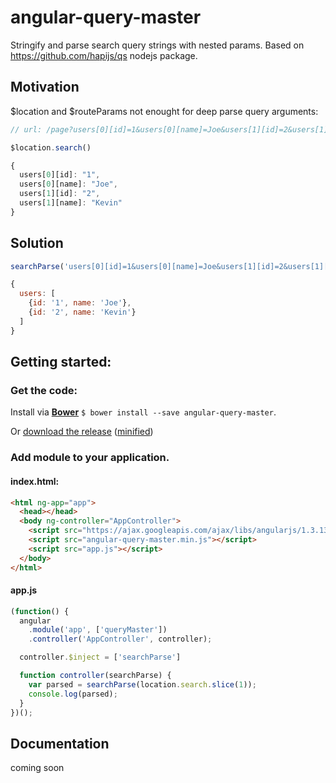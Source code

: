 # angular-query-master
Stringify and parse search query strings with nested params. Based on https://github.com/hapijs/qs nodejs package.

## Motivation
$location and $routeParams not enought for deep parse query arguments:

```javascript
// url: /page?users[0][id]=1&users[0][name]=Joe&users[1][id]=2&users[1][name]=Kevin

$location.search()

{
  users[0][id]: "1",
  users[0][name]: "Joe",
  users[1][id]: "2",
  users[1][name]: "Kevin"
}
```

## Solution
```javascript
searchParse('users[0][id]=1&users[0][name]=Joe&users[1][id]=2&users[1][name]=Kevin')

{
  users: [
    {id: '1', name: 'Joe'},
    {id: '2', name: 'Kevin'}
  ]
}
```

## Getting started:
### Get the code:
Install via **[Bower](http://bower.io/)** `$ bower install --save angular-query-master`.

Or [download the release](http://rawgit.com/kroid/angular-query-master/master/dist/angular-query-master.js) ([minified](http://rawgit.com/kroid/angular-query-master/master/dist/angular-query-master.min.js))

### Add module to your application.
#### index.html:
```html
<html ng-app="app">
  <head></head>
  <body ng-controller="AppController">
    <script src="https://ajax.googleapis.com/ajax/libs/angularjs/1.3.13/angular.min.js"></script>
    <script src="angular-query-master.min.js"></script>
    <script src="app.js"></script>
  </body>
</html>
```
#### app.js
```javascript
(function() {
  angular
    .module('app', ['queryMaster'])
    .controller('AppController', controller);

  controller.$inject = ['searchParse']

  function controller(searchParse) {
    var parsed = searchParse(location.search.slice(1));
    console.log(parsed);
  }
})();
```

## Documentation
coming soon
